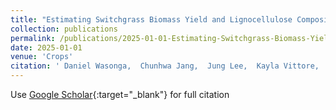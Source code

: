 ```yaml
---
title: "Estimating Switchgrass Biomass Yield and Lignocellulose Composition from UAV-Based Indices"
collection: publications
permalink: /publications/2025-01-01-Estimating-Switchgrass-Biomass-Yield-and-Lignocellulose-Composition-from-UAV-Based-Indices.md
date: 2025-01-01
venue: 'Crops'
citation: ' Daniel Wasonga,  Chunhwa Jang,  Jung Lee,  Kayla Vittore,  Muhammad Arshad,  Nictor Namoi,  Colleen Zumpf,  DoKyoung Lee, &quot;Estimating Switchgrass Biomass Yield and Lignocellulose Composition from UAV-Based Indices.&quot; Crops, 2025.'
---
```


Use [Google Scholar](https://scholar.google.com/scholar?q=Estimating+Switchgrass+Biomass+Yield+and+Lignocellulose+Composition+from+UAV+Based+Indices){:target="_blank"} for full citation